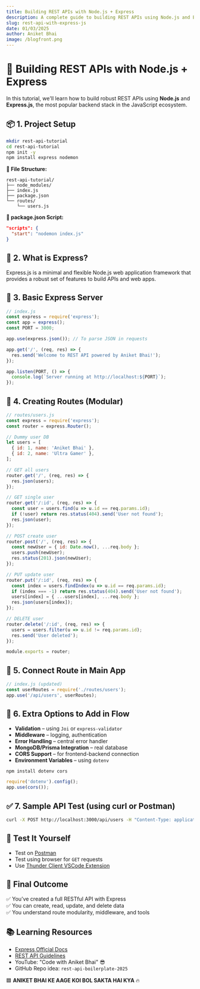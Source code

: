 ```yaml
---
title: Building REST APIs with Node.js + Express
description: A complete guide to building REST APIs using Node.js and Express with best practices, examples, and explanations.
slug: rest-api-with-express-js
date: 01/03/2025
author: Aniket Bhai
image: /blogfront.png
---
```


# 🚀 Building REST APIs with Node.js + Express

In this tutorial, we'll learn how to build robust REST APIs using **Node.js** and **Express.js**, the most popular backend stack in the JavaScript ecosystem.

## 📦 1. Project Setup

```bash
mkdir rest-api-tutorial
cd rest-api-tutorial
npm init -y
npm install express nodemon
```

**📁 File Structure:**

```
rest-api-tutorial/
├── node_modules/
├── index.js
├── package.json
└── routes/
    └── users.js
```

**🔧 package.json Script:**

```json
"scripts": {
  "start": "nodemon index.js"
}
```

## 🧠 2. What is Express?

Express.js is a minimal and flexible Node.js web application framework that provides a robust set of features to build APIs and web apps.

## 🧱 3. Basic Express Server

```js
// index.js
const express = require('express');
const app = express();
const PORT = 3000;

app.use(express.json()); // To parse JSON in requests

app.get('/', (req, res) => {
  res.send('Welcome to REST API powered by Aniket Bhai!');
});

app.listen(PORT, () => {
  console.log(`Server running at http://localhost:${PORT}`);
});
```

## 👤 4. Creating Routes (Modular)

```js
// routes/users.js
const express = require('express');
const router = express.Router();

// Dummy user DB
let users = [
  { id: 1, name: 'Aniket Bhai' },
  { id: 2, name: 'Ultra Gamer' },
];

// GET all users
router.get('/', (req, res) => {
  res.json(users);
});

// GET single user
router.get('/:id', (req, res) => {
  const user = users.find(u => u.id == req.params.id);
  if (!user) return res.status(404).send('User not found');
  res.json(user);
});

// POST create user
router.post('/', (req, res) => {
  const newUser = { id: Date.now(), ...req.body };
  users.push(newUser);
  res.status(201).json(newUser);
});

// PUT update user
router.put('/:id', (req, res) => {
  const index = users.findIndex(u => u.id == req.params.id);
  if (index === -1) return res.status(404).send('User not found');
  users[index] = { ...users[index], ...req.body };
  res.json(users[index]);
});

// DELETE user
router.delete('/:id', (req, res) => {
  users = users.filter(u => u.id != req.params.id);
  res.send('User deleted');
});

module.exports = router;
```

## 🧩 5. Connect Route in Main App

```js
// index.js (updated)
const userRoutes = require('./routes/users');
app.use('/api/users', userRoutes);
```

## 🔐 6. Extra Options to Add in Flow

- **Validation** – using `Joi` or `express-validator`
- **Middleware** – logging, authentication
- **Error Handling** – central error handler
- **MongoDB/Prisma Integration** – real database
- **CORS Support** – for frontend-backend connection
- **Environment Variables** – using `dotenv`

```bash
npm install dotenv cors
```

```js
require('dotenv').config();
app.use(cors());
```

## ✅ 7. Sample API Test (using curl or Postman)

```bash
curl -X POST http://localhost:3000/api/users -H "Content-Type: application/json" -d '{"name": "New Bhai"}'
```

## 🧪 Test It Yourself

- Test on [Postman](https://www.postman.com/)
- Test using browser for `GET` requests
- Use [Thunder Client VSCode Extension](https://marketplace.visualstudio.com/items?itemName=rangav.vscode-thunder-client)

## 🎯 Final Outcome

✅ You’ve created a full RESTful API with Express  
✅ You can create, read, update, and delete data  
✅ You understand route modularity, middleware, and tools

## 📚 Learning Resources

- [Express Official Docs](https://expressjs.com/)
- [REST API Guidelines](https://restfulapi.net/)
- YouTube: "Code with Aniket Bhai" 😎  
- GitHub Repo idea: `rest-api-boilerplate-2025`

🟦 **ANIKET BHAI KE AAGE KOI BOL SAKTA HAI KYA** 🔥

